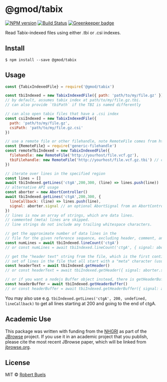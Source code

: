 # @gmod/tabix

[![NPM version](https://img.shields.io/npm/v/@gmod/tabix.svg?style=flat-square)](https://npmjs.org/package/@gmod/tabix)
[![Build Status](https://img.shields.io/travis/GMOD/tabix-js/master.svg?style=flat-square)](https://travis-ci.org/GMOD/tabix-js)
[![Greenkeeper badge](https://badges.greenkeeper.io/GMOD/tabix-js.svg)](https://greenkeeper.io/)

Read Tabix-indexed files using either .tbi or .csi indexes.

## Install

    $ npm install --save @gmod/tabix

## Usage

```js
const {TabixIndexedFile} = require('@gmod/tabix')

const tbiIndexed = new TabixIndexedFile({ path: 'path/to/my/file.gz' })
// by default, assumes tabix index at path/to/my/file.gz.tbi.
// can also provide `tbiPath` if the TBI is named differently

// can also open tabix files that have a .csi index
const csiIndexed = new TabixIndexedFile({
  path: 'path/to/my/file.gz',
  csiPath: 'path/to/my/file.gz.csi'
})

// use a remote file or other filehandle, note RemoteFile comes from https://github.com/GMOD/generic-filehandle
const {RemoteFile} = require('generic-filehandle')
const remoteTbiIndexed = new TabixIndexedFile({
  filehandle: new RemoteFile('http://yourhost/file.vcf.gz'),
  tbiFilehandle: new RemoteFile('http://yourhost/file.vcf.gz.tbi') // can also be csiFilehandle
})

// iterate over lines in the specified region
const lines = []
await tbiIndexed.getLines('ctgA',200,300, (line) => lines.push(line))
// alternative API usage
const aborter = new AbortController()
await tbiIndexed.getLines('ctgA',200,300, {
  lineCallback: (line) => lines.push(line),
  signal: aborter.signal // an optional AbortSignal from an AbortController
})
// lines is now an array of strings, which are data lines.
// commented (meta) lines are skipped.
// line strings do not include any trailing whitespace characters.

// get the approximate number of data lines in the
// file for the given reference sequence, excluding header, comment, and whitespace lines
const numLines = await tbiIndexed.lineCount('ctgA')
// or const numLines = await tbiIndexed.lineCount('ctgA', { signal: aborter.signal })

// get the "header text" string from the file, which is the first contiguous
// set of lines in the file that all start with a "meta" character (usually #)
const headerText = await tbiIndexed.getHeader()
// or const headerText = await tbiIndexed.getHeader({ signal: aborter.signal })

// or if you want a nodejs Buffer object instead, there is getHeaderBuffer()
const headerBuffer = await tbiIndexed.getHeaderBuffer()
// or const headerBuffer = await tbiIndexed.getHeaderBuffer({ signal: aborter.signal })
```

You may also use e.g. `tbiIndexed.getLines('ctgA', 200, undefined, lineCallback)`
to get all lines starting at 200 and going to the end of ctgA.

## Academic Use

This package was written with funding from the [NHGRI](http://genome.gov) as part of the [JBrowse](http://jbrowse.org) project. If you use it in an academic project that you publish, please cite the most recent JBrowse paper, which will be linked from [jbrowse.org](http://jbrowse.org).

## License

MIT © [Robert Buels](https://github.com/rbuels)
